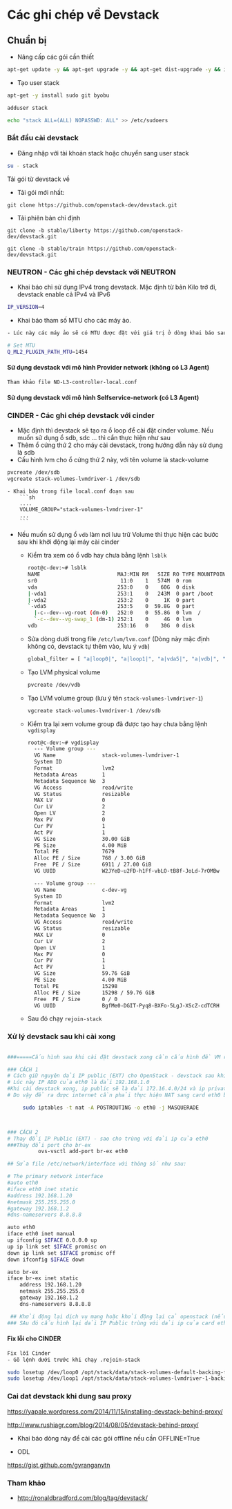 # Các ghi chép về Devstack

## Chuẩn bị

- Nâng cấp các gói cần thiết
```sh
apt-get update -y && apt-get upgrade -y && apt-get dist-upgrade -y && init 6
```

- Tạo user stack
```sh
apt-get -y install sudo git byobu

adduser stack

echo "stack ALL=(ALL) NOPASSWD: ALL" >> /etc/sudoers
```

### Bắt đầu cài devstack 

- Đăng nhập với tài khoản stack hoặc chuyển sang user stack
```sh
su - stack
```

Tải gói từ devstack về

- Tải gói mới nhất: 

```
git clone https://github.com/openstack-dev/devstack.git
```

- Tải phiên bản chỉ định

```
git clone -b stable/liberty https://github.com/openstack-dev/devstack.git

git clone -b stable/train https://github.com/openstack-dev/devstack.git
```

### NEUTRON - Các ghi chép devstack với NEUTRON

- Khai báo chỉ sử dụng IPv4 trong devstack. Mặc định từ bản Kilo trở đi, devstack enable cả IPv4 và IPv6
```sh
IP_VERSION=4
```

- Khai báo tham số MTU cho các máy ảo.
```sh
- Lúc này các máy ảo sẽ có MTU được đặt với giá trị ở dòng khai báo sau:

# Set MTU
Q_ML2_PLUGIN_PATH_MTU=1454

```

#### Sử dụng devstack với mô hình Provider network (không có L3 Agent)
```sh
Tham khảo file NO-L3-controller-local.conf
```

#### Sử dụng devstack với mô hình Selfservice-network (có L3 Agent)


### CINDER - Các ghi chép devstack với cinder

- Mặc định thì devstack sẽ tạo ra ổ loop để cài đặt cinder volume. Nếu muốn sử dụng ổ sdb, sdc ... thì cần thực hiện như sau
 - Thêm ổ cứng thứ 2 cho máy cài devstack, trong hướng dẫn này sử dụng là sdb
 - Cấu hình lvm cho ổ cứng thứ 2 này, với tên volume là stack-volume
 
 ```sh
 pvcreate /dev/sdb
 vgcreate stack-volumes-lvmdriver-1 /dev/sdb
 ```
    - Khai báo trong file local.conf đoạn sau
        ```sh
        ....
        VOLUME_GROUP="stack-volumes-lvmdriver-1"
        ...
        ```

- Nếu muốn sử dụng ổ `vdb` làm nơi lưu trữ Volume thì thực hiện các bước sau khi khởi động lại máy cài cinder

    - Kiểm tra xem có ổ vdb hay chưa bằng lệnh `lsblk`
    
        ```sh
        root@c-dev:~# lsblk
        NAME                         MAJ:MIN RM   SIZE RO TYPE MOUNTPOINT
        sr0                           11:0    1   574M  0 rom
        vda                          253:0    0    60G  0 disk
        |-vda1                       253:1    0   243M  0 part /boot
        |-vda2                       253:2    0     1K  0 part
        `-vda5                       253:5    0  59.8G  0 part
          |-c--dev--vg-root (dm-0)   252:0    0  55.8G  0 lvm  /
          `-c--dev--vg-swap_1 (dm-1) 252:1    0     4G  0 lvm
        vdb                          253:16   0    30G  0 disk
        ```
    - Sửa dòng dưới trong file `/etc/lvm/lvm.conf` (Dòng này mặc định không có, devstack tự thêm vào, lưu ý `vdb`)
    
        ```sh
        global_filter = [ "a|loop0|", "a|loop1|", "a|vda5|", "a|vdb|", "r|.*|" ]  # from devstack
        ```
    
    - Tạo LVM physical volume 
    
        ```sh
        pvcreate /dev/vdb
        ```
    
    - Tạo  LVM volume group (lưu ý tên `stack-volumes-lvmdriver-1`)
    
        ```sh
        vgcreate stack-volumes-lvmdriver-1 /dev/sdb
        ```
    
    - Kiểm tra lại xem volume group đã được tạo hay chưa bằng lệnh `vgdisplay`
    
        ```sh
        root@c-dev:~# vgdisplay
          --- Volume group ---
          VG Name               stack-volumes-lvmdriver-1
          System ID
          Format                lvm2
          Metadata Areas        1
          Metadata Sequence No  3
          VG Access             read/write
          VG Status             resizable
          MAX LV                0
          Cur LV                2
          Open LV               2
          Max PV                0
          Cur PV                1
          Act PV                1
          VG Size               30.00 GiB
          PE Size               4.00 MiB
          Total PE              7679
          Alloc PE / Size       768 / 3.00 GiB
          Free  PE / Size       6911 / 27.00 GiB
          VG UUID               W2JYeD-u2FD-h1Ff-vbLO-tB8f-JoLd-7rOMBw

          --- Volume group ---
          VG Name               c-dev-vg
          System ID
          Format                lvm2
          Metadata Areas        1
          Metadata Sequence No  3
          VG Access             read/write
          VG Status             resizable
          MAX LV                0
          Cur LV                2
          Open LV               1
          Max PV                0
          Cur PV                1
          Act PV                1
          VG Size               59.76 GiB
          PE Size               4.00 MiB
          Total PE              15298
          Alloc PE / Size       15298 / 59.76 GiB
          Free  PE / Size       0 / 0
          VG UUID               BgfMe0-DGIT-Pyq8-BXFo-5LgJ-XScZ-cdTCRH
        ```
        
    - Sau đó chạy `rejoin-stack`

          
### Xử lý devstack sau khi cài xong
```sh

###=====Cấu hình sau khi cài đặt devstack xong cần cấu hình đề VM ra được internet======####

### CÁCH 1
# Cách giữ nguyên dải IP public (EXT) cho OpenStack - devstack sau khi cài và giúp máy ảo có thể ra được internet.
# Lúc này IP ADD của eth0 là dải 192.168.1.0
#Khi cài devstack xong, ip public sẽ là dải 172.16.4.0/24 và ip private là 10.0.0.0/24
# Do vậy để ra được internet cần phải thực hiện NAT sang card eth0 bằng lệnh sau:

     sudo iptables -t nat -A POSTROUTING -o eth0 -j MASQUERADE



### CÁCH 2
# Thay đổi IP Public (EXT) - sao cho trùng với dải ip của eth0
###Thay đổi port cho br-ex
          ovs-vsctl add-port br-ex eth0

## Sửa file /etc/network/interface với thông số như sau:

# The primary network interface
#auto eth0
#iface eth0 inet static
#address 192.168.1.20
#netmask 255.255.255.0
#gateway 192.168.1.2
#dns-nameservers 8.8.8.8

auto eth0
iface eth0 inet manual
up ifconfig $IFACE 0.0.0.0 up
up ip link set $IFACE promisc on
down ip link set $IFACE promisc off
down ifconfig $IFACE down

auto br-ex
iface br-ex inet static
    address 192.168.1.20
    netmask 255.255.255.0
    gateway 192.168.1.2
    dns-nameservers 8.8.8.8

 ## Khởi động lại dịch vụ mạng hoặc khởi động lại cả openstack (nếu khởi động lại openstack nhớ chạy lệnh rejoin-stack.sh)
### SAu đó cấu hình lại dải IP Public trùng với dải ip của card eth0 là ok

```

#### Fix lỗi cho CINDER 
```sh
Fix lỗi Cinder
- Gõ lệnh dưới trước khi chạy .rejoin-stack

sudo losetup /dev/loop0 /opt/stack/data/stack-volumes-default-backing-file
sudo losetup /dev/loop1 /opt/stack/data/stack-volumes-lvmdriver-1-backing-file

```
 
### Cai dat devstack khi dung sau proxy

https://yapale.wordpress.com/2014/11/15/installing-devstack-behind-proxy/

http://www.rushiagr.com/blog/2014/08/05/devstack-behind-proxy/


- Khai báo dòng này để cài các gói offline nếu cần 
OFFLINE=True


- ODL 

https://gist.github.com/gvranganvtn


### Tham khảo
- http://ronaldbradford.com/blog/tag/devstack/
